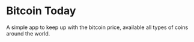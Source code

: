 # Bitcoin Today

A simple app to keep up with the bitcoin price, available all types of coins around the world.

